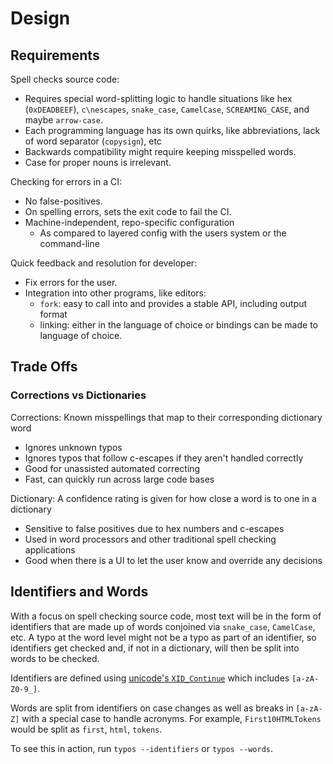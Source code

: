 # Design

## Requirements

Spell checks source code:
- Requires special word-splitting logic to handle situations like hex (`0xDEADBEEF`), `c\nescapes`, `snake_case`, `CamelCase`, `SCREAMING_CASE`, and maybe `arrow-case`.
- Each programming language has its own quirks, like abbreviations, lack of word separator (`copysign`), etc
- Backwards compatibility might require keeping misspelled words.
- Case for proper nouns is irrelevant.

Checking for errors in a CI:
- No false-positives.
- On spelling errors, sets the exit code to fail the CI.
- Machine-independent, repo-specific configuration
  - As compared to layered config with the users system or the command-line

Quick feedback and resolution for developer:
- Fix errors for the user.
- Integration into other programs, like editors:
  - `fork`: easy to call into and provides a stable API, including output format
  - linking: either in the language of choice or bindings can be made to language of choice.

## Trade Offs

### Corrections vs Dictionaries

Corrections: Known misspellings that map to their corresponding dictionary word
- Ignores unknown typos
- Ignores typos that follow c-escapes if they aren't handled correctly
- Good for unassisted automated correcting
- Fast, can quickly run across large code bases

Dictionary: A confidence rating is given for how close a word is to one in a dictionary
- Sensitive to false positives due to hex numbers and c-escapes
- Used in word processors and other traditional spell checking applications
- Good when there is a UI to let the user know and override any decisions

## Identifiers and Words

With a focus on spell checking source code, most text will be in the form of
identifiers that are made up of words conjoined via `snake_case`, `CamelCase`,
etc.  A typo at the word level might not be a typo as part of
an identifier, so identifiers get checked and, if not in a dictionary, will
then be split into words to be checked.

Identifiers are defined using
[unicode's `XID_Continue`](https://www.unicode.org/reports/tr31/#Table_Lexical_Classes_for_Identifiers)
which includes `[a-zA-Z0-9_]`.

Words are split from identifiers on case changes as well as breaks in
`[a-zA-Z]` with a special case to handle acronyms.  For example,
`First10HTMLTokens` would be split as `first`, `html`, `tokens`.

To see this in action, run `typos --identifiers` or `typos --words`.
